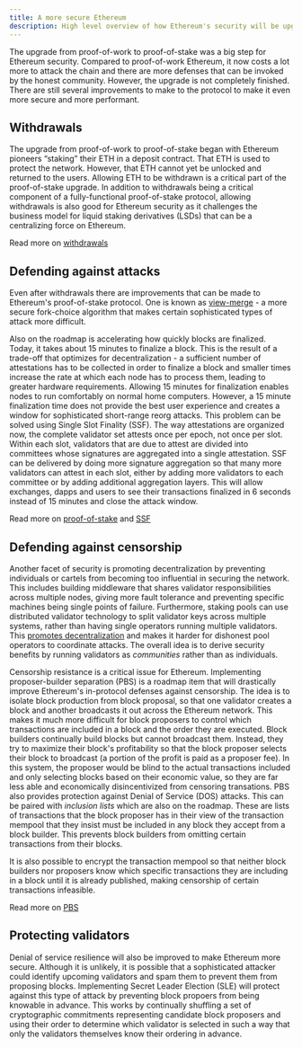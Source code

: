 ```yaml
---
title: A more secure Ethereum
description: High level overview of how Ethereum's security will be upgraded in the future
---
```


The upgrade from proof-of-work to proof-of-stake was a big step for Ethereum security. Compared to proof-of-work Ethereum, it now costs a lot more to attack the chain and there are more defenses that can be invoked by the honest community. However, the upgrade is not completely finished. There are still several improvements to make to the protocol to make it even more secure and more performant.

## Withdrawals

The upgrade from proof-of-work to proof-of-stake began with Ethereum pioneers “staking” their ETH in a deposit contract. That ETH is used to protect the network. However, that ETH cannot yet be unlocked and returned to the users. Allowing ETH to be withdrawn is a critical part of the proof-of-stake upgrade. In addition to withdrawals being a critical component of a fully-functional proof-of-stake protocol, allowing withdrawals is also good for Ethereum security as it challenges the business model for liquid staking derivatives (LSDs) that can be a centralizing force on Ethereum.

Read more on [withdrawals](comingsoon)

## Defending against attacks

Even after withdrawals there are improvements that can be made to Ethereum's proof-of-stake protocol. One is known as [view-merge](https://ethresear.ch/t/view-merge-as-a-replacement-for-proposer-boost/13739) - a more secure fork-choice algorithm that makes certain sophisticated types of attack more difficult.

Also on the roadmap is accelerating how quickly blocks are finalized. Today, it takes about 15 minutes to finalize a block. This is the result of a trade-off that optimizes for decentralization - a sufficient number of attestations has to be collected in order to finalize a block and smaller times increase the rate at which each node has to process them, leading to greater hardware requirements. Allowing 15 minutes for finalization enables nodes to run comfortably on normal home computers. However, a 15 minute finalization time does not provide the best user experience and creates a window for sophisticated short-range reorg attacks. This problem can be solved using Single Slot Finality (SSF). The way attestations are organized now, the complete validator set attests once per epoch, not once per slot. Within each slot, validators that are due to attest are divided into committees whose signatures are aggregated into a single attestation. SSF can be delivered by doing more signature aggregation so that many more validators can attest in each slot, either by adding more validators to each committee or by adding additional aggregation layers. This will allow exchanges, dapps and users to see their transactions finalized in 6 seconds instead of 15 minutes and close the attack window.

Read more on [proof-of-stake](/developers/docs/consensus-mechanisms/pos) and [SSF](comingsoon)

## Defending against censorship

Another facet of security is promoting decentralization by preventing individuals or cartels from becoming too influential in securing the network. This includes building middleware that shares validator responsibilities across multiple nodes, giving more fault tolerance and preventing specific machines being single points of failure. Furthermore, staking pools can use distributed validator technology to split validator keys across multiple systems, rather than having single operators running multiple validators. This [promotes decentralization](https://medium.com/coinmonks/eth2-secret-shared-validators-85824df8cbc0) and makes it harder for dishonest pool operators to coordinate attacks. The overall idea is to derive security benefits by running validators as _communities_ rather than as individuals.

Censorship resistance is a critical issue for Ethereum. Implementing proposer-builder separation (PBS) is a roadmap item that will drastically improve Ethereum's in-protocol defenses against censorship. The idea is to isolate block production from block proposal, so that one validator creates a block and another broadcasts it out across the Ethereum network. This makes it much more difficult for block proposers to control which transactions are included in a block and the order they are executed. Block builders continually build blocks but cannot broadcast them. Instead, they try to maximize their block's profitability so that the block proposer selects their block to broadcast (a portion of the profit is paid as a proposer fee). In this system, the proposer would be blind to the actual transactions included and only selecting blocks based on their economic value, so they are far less able and economically disincentivized from censoring transations. PBS also provides protection against Denial of Service (DOS) attacks. This can be paired with _inclusion lists_ which are also on the roadmap. These are lists of transactions that the block proposer has in their view of the transaction mempool that they insist must be included in any block they accept from a block builder. This prevents block builders from omitting certain transactions from their blocks.

It is also possible to encrypt the transaction mempool so that neither block builders nor proposers know which specific transactions they are including in a block until it is already published, making censorship of certain transactions infeasible.

Read more on [PBS](comingsoon)

## Protecting validators

Denial of service resilience will also be improved to make Ethereum more secure. Although it is unlikely, it is possible that a sophisticated attacker could identify upcoming validators and spam them to prevent them from proposing blocks. Implementing Secret Leader Election (SLE) will protect against this type of attack by preventing block propoers from being knowable in advance. This works by continually shuffling a set of cryptographic commitments representing candidate block proposers and using their order to determine which validator is selected in such a way that only the validators themselves know their ordering in advance.
